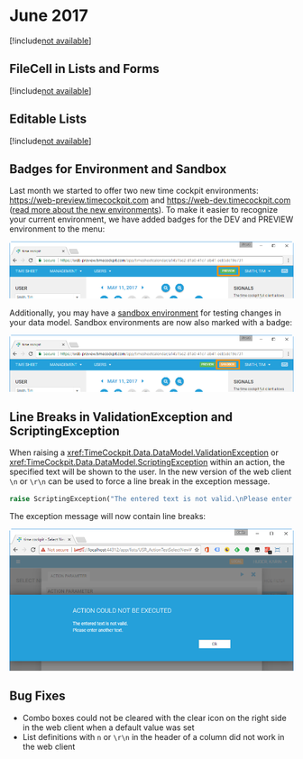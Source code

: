 # June 2017

[!include[not available](../only-in-preview-available.md)]

## FileCell in Lists and Forms

[!include[not available](../not-available.md)]

## Editable Lists

[!include[not available](../not-available.md)]

## Badges for Environment and Sandbox

Last month we started to offer two new time cockpit environments: https://web-preview.timecockpit.com and https://web-dev.timecockpit.com ([read more about the new environments](http://www.timecockpit.com/blog/2017/05/09/Change-to-Our-Release-Cycle)). To make it easier to recognize your current environment, we have added badges for the DEV and PREVIEW environment to the menu:

![Preview Badge](images/2017-06/preview-badge.png "Preview Badge")

Additionally, you may have a [sandbox environment](https://www.timecockpit.com/blog/2016/05/27/Playing-in-the-Sandbox) for testing changes in your data model. Sandbox environments are now also marked with a badge:

![Preview/sandbox badge](images/2017-06/preview-sandbox-badge.png "Preview/sandbox badge")

## Line Breaks in ValidationException and ScriptingException

When raising a <xref:TimeCockpit.Data.DataModel.ValidationException> or <xref:TimeCockpit.Data.DataModel.ScriptingException> within an action, the specified text will be shown to the user. In the new version of the web client `\n` or `\r\n` can be used to force a line break in the exception message.

```python
raise ScriptingException("The entered text is not valid.\nPlease enter another text.")
```

The exception message will now contain line breaks:

![Line break in message](images/2017-06/line-break-in-message.png "Line break in message")

## Bug Fixes

- Combo boxes could not be cleared with the clear icon on the right side in the web client when a default value was set
- List definitions with `n` or `\r\n` in the header of a column did not work in the web client